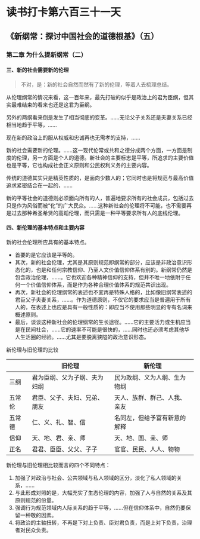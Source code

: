 # 读书打卡第六百三十一天
## 《新纲常：探讨中国社会的道德根基》（五）
### 第二章 为什么提新纲常（二）

#### 三、新的社会需要新的伦理
> 不对，是：新的社会自然而然有了新的伦理，等着人去梳理总结。

从伦理纲常的情况来看，这一百年来，最先打破的似乎是政治上的君为臣纲，但其实最难结束的看来也还是这君为臣纲。

另外的两纲看来倒是发生了相当彻底的变革。……无论父子关系还是夫妻关系已经相当地趋于平等，……

现在新的政治上的服从权威和忠诚再也无需孝的支持，……

新的社会需要新的伦理。……这一现代伦常或共和之德分成两个方面，一方面是制度的伦理，另一方面是个人的道德。新社会的主要标志是平等，所追求的主要价值也是平等，它也构成社会正义原则和公民权利义务的主要内容。

传统的道德其实只是精英性质的，是面向少数人的；它同时也是将规范与最高价值追求紧密结合在一起的，……

新的平等社会的道德则必须面向所有的人，普遍地要求所有的社会成员，包括过去只是作为风俗而被“化”的广大民众。……这种新社会的伦理将不可能，也不需要再是过去那种希圣希贤的高蹈伦理，而只需是一种平等要求所有人的底线伦理。

#### 四、新伦理的基本特点和主要内容

新的社会伦理所应具有的基本特点。
* 首要的是它应该是平等的。
* 其次，新的社会伦理，尤其是其原则规范即纲常的部分，应该是非政治意识形态化的，也是和任何宗教信仰、乃至人文价值信仰体系有别的。新纲常仍然是包含政治伦理，……。它也欢迎各种精神信仰的支持，但并不唯一地依附于任何一个价值信仰体系，而是作为各种合理价值体系的规范共识出现。
* 再次，新社会的伦理纲常的表述也不宜再是特殊人格的，比如像旧纲常表述的君臣父子夫妻关系，……。作为道德原则，不仅它的要求应当是普遍用于所有人的，在表述上也应是具有一般性质的：即应当不使用那些明显的专有名词来概述原则。
* 最后，谈谈这种新社会的伦理纲常的生长途径。……它的主要活力或生机应当是在民间社会，……它的速率不可能是很快的，……同时也还必须考虑其他华人生活圈的经验。……尤其是要脱离狭隘的政治意识形态。

新伦理与旧伦理的比较

|   |旧伦理   |新伦理   |
|---|---|---|
|三纲   |君为臣纲、父为子纲、夫为妇纲   |民为政纲、义为人纲、生为物纲   |
|五常伦 |君臣、父子、夫妇、兄弟、朋友   |天人、族群、群己、人我、亲友   |
|五常德 |仁、义、礼、智、信   |名同左，但给予富有新意的解释   |
|信仰   |天、地、君、亲、师   |天、地、国、亲、师   |
|正名   |君君、臣臣、父父、子子   |官官、民民、人人、物物   |

新伦理与旧伦理相比较而言的四个不同特点：
1. 加强了对政治与社会、公共领域与私人领域的区分，淡化了私人领域的关系，……
2. 与此形成对照的是，大幅充实了生态伦理的内容，加强了人与自然的关系及其原则规范的份量。
3. 强调行为规范领域内人际关系的趋于平等，……但在信仰体系中，自然仍要保留一种敬的因素。
4. 将政治的主轴扭转，不再是下对上负责、臣对君负责，而是上对下负责，治理者对民众负责。